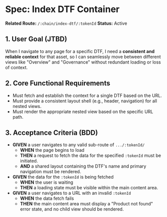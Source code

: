 # Spec: Index DTF Container

**Related Route:** `/:chain/index-dtf/:tokenId`
**Status:** Active

## 1. User Goal (JTBD)

When I navigate to any page for a specific DTF, I need a **consistent and reliable context** for that asset, so I can seamlessly move between different views like "Overview" and "Governance" without redundant loading or loss of context.

## 2. Core Functional Requirements

- Must fetch and establish the context for a single DTF based on the URL.
- Must provide a consistent layout shell (e.g., header, navigation) for all nested views.
- Must render the appropriate nested view based on the specific URL path.

## 3. Acceptance Criteria (BDD)

- **GIVEN** a user navigates to any valid sub-route of `.../:tokenId/`
  - **WHEN** the page begins to load
  - **THEN** a request to fetch the data for the specified `:tokenId` must be initiated.
  - **AND** a shared layout containing the DTF's name and primary navigation must be rendered.
- **GIVEN** the data for the `:tokenId` is being fetched
  - **WHEN** the user is waiting
  - **THEN** a loading state must be visible within the main content area.
- **GIVEN** a user navigates to a URL with an invalid `:tokenId`
  - **WHEN** the data fetch fails
  - **THEN** the main content area must display a "Product not found" error state, and no child view should be rendered.
